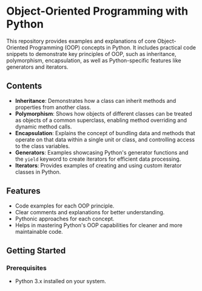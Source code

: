 # Object-Oriented Programming with Python
 
This repository provides examples and explanations of core Object-Oriented Programming (OOP) concepts in Python. It includes practical code snippets to demonstrate key principles of OOP, such as inheritance, polymorphism, encapsulation, as well as Python-specific features like generators and iterators.

## Contents

- **Inheritance**: Demonstrates how a class can inherit methods and properties from another class.
- **Polymorphism**: Shows how objects of different classes can be treated as objects of a common superclass, enabling method overriding and dynamic method calls.
- **Encapsulation**: Explains the concept of bundling data and methods that operate on that data within a single unit or class, and controlling access to the class variables.
- **Generators**: Examples showcasing Python's generator functions and the `yield` keyword to create iterators for efficient data processing.
- **Iterators**: Provides examples of creating and using custom iterator classes in Python.

## Features

- Code examples for each OOP principle.
- Clear comments and explanations for better understanding.
- Pythonic approaches for each concept.
- Helps in mastering Python's OOP capabilities for cleaner and more maintainable code.

## Getting Started

### Prerequisites

- Python 3.x installed on your system.
